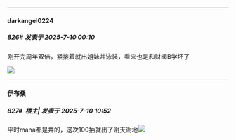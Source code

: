 ﻿
*****

####  darkangel0224  
##### 826#       发表于 2025-7-10 00:10

刚开完周年双倍，紧接着就出姐妹丼泳装，看来也是和财阀B学坏了

<img src="https://p.sda1.dev/25/8dff0bce36d0142ae19b26aa20bfee44/IMG_20250710_000542.jpg" referrerpolicy="no-referrer">


*****

####  伊布桑  
##### 827#         楼主| 发表于 2025-7-10 10:52

平时mana都是井的，这次100抽就出了谢天谢地<img src="https://static.stage1st.com/image/smiley/face2017/100.png" referrerpolicy="no-referrer">

